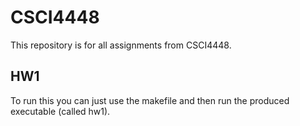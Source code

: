 # CSCI4448
This repository is for all assignments from CSCI4448.

## HW1
To run this you can just use the makefile and then run the produced executable (called hw1).
